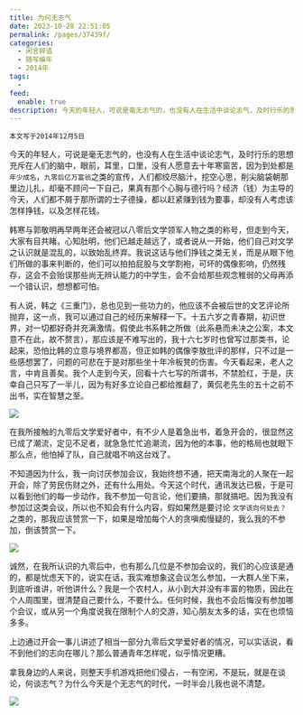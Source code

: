 ```yaml
---
title: 为何无志气
date: 2023-10-28 22:51:05
permalink: /pages/37439f/
categories:
  - 闲言碎语
  - 随写编年
  - 2014年
tags:
  -
feed:
  enable: true
description: 今天的年轻人，可说是毫无志气的，也没有人在生活中谈论志气，及时行乐的思想充斥在人们的脑中，眼前，耳里，口里，没有人愿意去十年寒窗苦，因为到处都是`年少成名`，`九零后亿万富翁`之类的宣传，人们都绞尽脑汁，挖空心思，削尖脑袋朝那里边儿扎，却毫不顾问一下自己，果真有那个心胸与德行吗？经济（钱）为主导的今天，人们都不屑于那所谓的士子德操，都以赶紧赚到钱为要事，却没有人考虑该怎样挣钱，以及怎样花钱。
---
```


`本文写于2014年12月5日`

今天的年轻人，可说是毫无志气的，也没有人在生活中谈论志气，及时行乐的思想充斥在人们的脑中，眼前，耳里，口里，没有人愿意去十年寒窗苦，因为到处都是`年少成名`，`九零后亿万富翁`之类的宣传，人们都绞尽脑汁，挖空心思，削尖脑袋朝那里边儿扎，却毫不顾问一下自己，果真有那个心胸与德行吗？经济（钱）为主导的今天，人们都不屑于那所谓的士子德操，都以赶紧赚到钱为要事，却没有人考虑该怎样挣钱，以及怎样花钱。

韩寒与郭敬明再早两年还会被冠以八零后文学领军人物之类的称号，但走到今天，大家有目共睹，心知肚明，他们已越走越远了，或者说从一开始，他们自己对文学之认识就是混乱的，以致始乱终弃。我说这话与他们挣钱之类无关，而是从眼下他们所做的事来判断的，他们可以拍拍屁股与文学割袍，可坏的偶像影响，仍然残存，这会不会贻误那些尚无辨认能力的中学生，会不会给那些观念稚弱的父母再添一个错认识，想想都可怕。

有人说，韩之《三重门》，总也见到一些功力的，他应该不会被后世的文艺评论所抛弃，这一点，我可以通过自己的经历来解释一下。十五六岁之青春期，初识世界，对一切都好奇并充满激情。假使此书系韩之所做（此系悬而未决之公案，本文意不在此，故不赘言），那应该是不难写出的，我十六七岁时也曾写过那类书，论起来，恐怕比韩的立意与境界都高，但正如韩的偶像李敖批评的那样，只不过是一些感想罢了，问题的可悲在于是对那些坐十年冷板凳的伤害。今天看起来，老人之言，中肯且善矣。我个人走到今天，回看十六七写的所谓书，不禁脸红，于是，庆幸自己只写了一半儿，因为有好多立论自己都给推翻了，黄侃老先生的五十之前不出书，实在智慧之至。

![](https://t.eryajf.net/imgs/2023/10/1698504826444.jpg)

在我所接触的九零后文学爱好者中，有不少人是着急出书，着急开会的，很显然这已成了潮流，定见不足者，就急急忙忙追潮流，因为他的本事，他的格局也就眼下那么点，他怕掉了队，自己就唱不响这台戏了。

不知道因为什么，我一向讨厌参加会议，我始终想不通，把天南海北的人聚在一起开会，除了劳民伤财之外，还有什么用处。今天这个时代，通讯发达已极，于是可以看到他们的每一步动作，我不参加一句言论，他们要搞，那就搞吧。因为我没有参加过这类会议，所以也不知会有什么内容，假如果然是要讨论 `文学该向何处去？`之类的，那我应该赞赏一下，如果是增加每个人的贪嗔痴慢疑的，我么我的不参加，倒该赞赏一下。

![](https://t.eryajf.net/imgs/2023/10/1698504846690.jpg)

诚然，在我所认识的九零后中，也有那么几位是不参加会议的，我们的心应该是通的，都是忧虑天下的，说实在话，我实难想象这会议怎么参加，一大群人坐下来，到底听谁讲，听他讲什么？我是一个农村人，从小到大并没有丰富的物质，因此在个人周围里，很清楚自己要什么，不要什么。任何时候，我也不会后悔没有参加哪个会议，或从另一个角度说我在限制个人的交游，知心朋友太多的话，实在也烦恼多多。

上边通过开会一事儿讲述了相当一部分九零后文学爱好者的情况，可以实话说，看不到他们的志向在哪儿？那么普通青年怎样呢，似乎情况更糟。

拿我身边的人来说，则整天手机游戏把他们侵占，一有空闲，不是玩，就是在谈论，何谈志气？为什么今天是个无志气的时代，一时半会儿我也说不清楚。

![](https://t.eryajf.net/imgs/2023/10/1698504859580.jpg)
